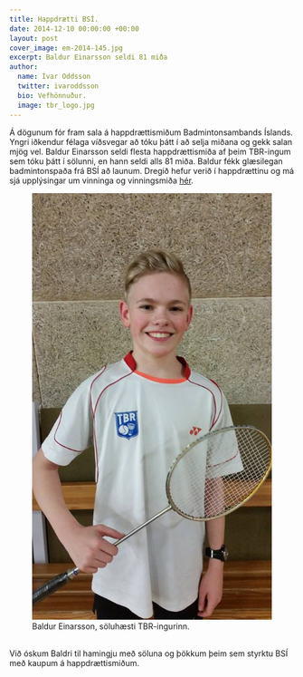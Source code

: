 ```yaml
---
title: Happdrætti BSÍ.
date: 2014-12-10 00:00:00 +00:00
layout: post
cover_image: em-2014-145.jpg
excerpt: Baldur Einarsson seldi 81 miða
author:
  name: Ívar Oddsson
  twitter: ivaroddsson
  bio: Vefhönnuður.
  image: tbr_logo.jpg
---
```


Á dögunum fór fram sala á happdrættismiðum Badmintonsambands Íslands. Yngri iðkendur félaga víðsvegar að tóku þátt í að selja miðana og gekk salan mjög vel. Baldur Einarsson seldi flesta happdrættismiða af þeim TBR-ingum sem tóku þátt í sölunni, en hann seldi alls 81 miða. Baldur fékk glæsilegan badmintonspaða frá BSÍ að launum. Dregið hefur verið í happdrættinu og má sjá upplýsingar um vinninga og vinningsmiða [hér](http://badminton.is/?sid=61).  

<figure>
	<img src="/images/baldur_lottery.jpg" />
	<figcaption class="post_img_capt">Baldur Einarsson, söluhæsti TBR-ingurinn.</figcaption>
</figure>  
<br>
Við óskum Baldri til hamingju með söluna og þökkum þeim sem styrktu BSÍ með kaupum á happdrættismiðum.